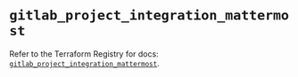# `gitlab_project_integration_mattermost`

Refer to the Terraform Registry for docs: [`gitlab_project_integration_mattermost`](https://registry.terraform.io/providers/gitlabhq/gitlab/18.4.0/docs/resources/project_integration_mattermost).
